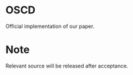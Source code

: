 # OSCD
Official implementation of our paper.
# Note
Relevant source will be released after acceptance.
